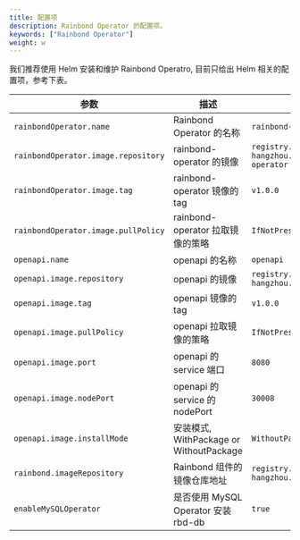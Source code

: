 ```yaml
---
title: 配置项
description: Rainbond Operator 的配置项。
keywords: ["Rainbond Operator"]
weight: w
---
```


我们推荐使用 Helm 安装和维护 Rainbond Operatro, 目前只给出 Helm 相关的配置项，参考下表。

| 参数                                | 描述                                    | 默认值                                                         |
|-------------------------------------|-----------------------------------------|----------------------------------------------------------------|
| `rainbondOperator.name`             | Rainbond Operator 的名称                | `rainbond-operator`                                            |
| `rainbondOperator.image.repository` | rainbond-operator 的镜像                | `registry.cn-hangzhou.aliyuncs.com/goodrain/rainbond-operator` |
| `rainbondOperator.image.tag`        | rainbond-operator 镜像的 tag            | `v1.0.0`                                                       |
| `rainbondOperator.image.pullPolicy` | rainbond-operator 拉取镜像的策略        | `IfNotPresent`                                                 |
| `openapi.name`                      | openapi 的名称                          | `openapi`                                                      |
| `openapi.image.repository`          | openapi 的镜像                          | `registry.cn-hangzhou.aliyuncs.com/goodrain/rbd-op-ui`         |
| `openapi.image.tag`                 | openapi 镜像的 tag                      | `v1.0.0`                                                       |
| `openapi.image.pullPolicy`          | openapi 拉取镜像的策略                  | `IfNotPresent`                                                 |
| `openapi.image.port`                | openapi 的 service 端口                 | `8080`                                                         |
| `openapi.image.nodePort`            | openapi 的 service 的 nodePort          | `30008`                                                        |
| `openapi.image.installMode`         | 安装模式, WithPackage or WithoutPackage | `WithoutPackage`                                               |
| `rainbond.imageRepository`          | Rainbond 组件的镜像仓库地址             | `registry.cn-hangzhou.aliyuncs.com/goodrain`                   |
| `enableMySQLOperator`               | 是否使用 MySQL Operator 安装 rbd-db     | `true`                                                         |
